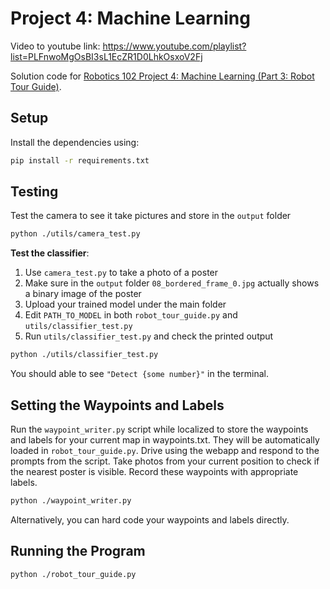 # Project 4: Machine Learning

Video to youtube link: https://www.youtube.com/playlist?list=PLFnwoMgOsBI3sL1EcZR1D0LhkOsxoV2Fj



Solution code for [Robotics 102 Project 4: Machine Learning (Part 3: Robot Tour Guide)](https://robotics102.github.io/projects/a4.html#tour_guide).

## Setup

Install the dependencies using:
```bash
pip install -r requirements.txt
```

## Testing

Test the camera to see it take pictures and store in the `output` folder
```bash
python ./utils/camera_test.py 
```

**Test the classifier**:
1. Use `camera_test.py` to take a photo of a poster 
2. Make sure in the `output` folder `08_bordered_frame_0.jpg` actually shows a binary image of the poster
3. Upload your trained model under the main folder
4. Edit `PATH_TO_MODEL` in both `robot_tour_guide.py` and `utils/classifier_test.py`
5. Run `utils/classifier_test.py` and check the printed output
```bash
python ./utils/classifier_test.py
```
You should able to see `"Detect {some number}"` in the terminal.

## Setting the Waypoints and Labels

Run the `waypoint_writer.py` script while localized to store the waypoints and labels for your current map in waypoints.txt. They will be automatically loaded in `robot_tour_guide.py`. Drive using the webapp and respond to the prompts from the script. Take photos from your current position to check if the nearest poster is visible. Record these waypoints with appropriate labels.

```bash
python ./waypoint_writer.py
```

Alternatively, you can hard code your waypoints and labels directly.

## Running the Program

```bash 
python ./robot_tour_guide.py
```



